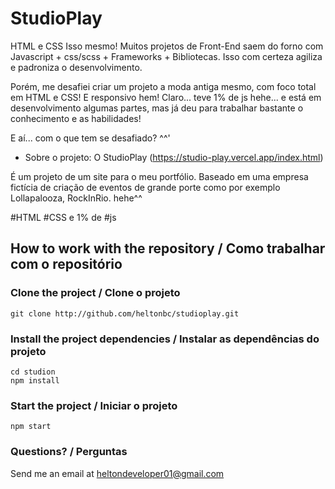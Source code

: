# StudioPlay

HTML e CSS
Isso mesmo! Muitos projetos de Front-End saem do forno com Javascript + css/scss + Frameworks + Bibliotecas. Isso com certeza agiliza e padroniza o desenvolvimento.

Porém, me desafiei criar um projeto a moda antiga mesmo, com foco total em HTML e CSS! E responsivo hem! Claro... teve 1% de js hehe... e está em desenvolvimento algumas partes, mas já deu para trabalhar bastante o conhecimento e as habilidades!

E aí... com o que tem se desafiado? ^^'

-   Sobre o projeto:
    O StudioPlay (https://studio-play.vercel.app/index.html)

É um projeto de um site para o meu portfólio. Baseado em uma empresa fictícia de criação de eventos de grande porte como por exemplo Lollapalooza, RockInRio. hehe^^

#HTML #CSS e 1% de #js

## How to work with the repository / Como trabalhar com o repositório

### Clone the project / Clone o projeto

```
git clone http://github.com/heltonbc/studioplay.git
```

### Install the project dependencies / Instalar as dependências do projeto

```
cd studion
npm install
```

### Start the project / Iniciar o projeto

```
npm start
```

### Questions? / Perguntas

Send me an email at [heltondeveloper01@gmail.com](mailto:heltondeveloper01@gmail.com)
